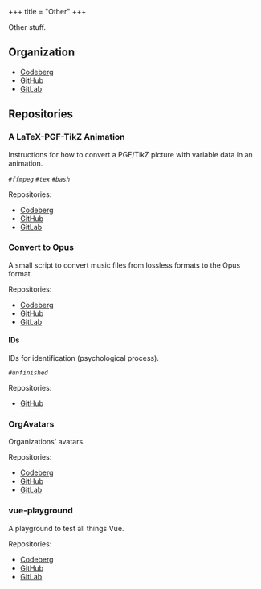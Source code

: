 +++
title = "Other"
+++

Other stuff.

## Organization

- [Codeberg](https://codeberg.org/paveloom-o)
- [GitHub](https://github.com/paveloom-o)
- [GitLab](https://gitlab.com/paveloom-g/other)

## Repositories

### A LaTeX-PGF-TikZ Animation

Instructions for how to convert a PGF/TikZ picture with variable data in an animation.

*`#ffmpeg` `#tex` `#bash`*

Repositories:

- [Codeberg](https://codeberg.org/paveloom-o/A-LaTeX-PGF-TikZ-Animation)
- [GitHub](https://github.com/paveloom-o/A-LaTeX-PGF-TikZ-Animation)
- [GitLab](https://gitlab.com/paveloom-g/other/a-latex-pgf-tikz-animation)

### Convert to Opus

A small script to convert music files from lossless formats to the Opus format.

Repositories:

- [Codeberg](https://codeberg.org/paveloom-o/convert-to-opus)
- [GitHub](https://github.com/paveloom-o/convert-to-opus)
- [GitLab](https://gitlab.com/paveloom-g/other/convert-to-opus)

#### IDs

IDs for identification (psychological process).

*`#unfinished`*

Repositories:

- [GitHub](https://github.com/paveloom-o/IDs)

### OrgAvatars

Organizations' avatars.

Repositories:

- [Codeberg](https://codeberg.org/paveloom-o/OrgAvatars)
- [GitHub](https://github.com/paveloom-o/OrgAvatars)
- [GitLab](https://gitlab.com/paveloom-g/other/OrgAvatars)

### vue-playground

A playground to test all things Vue.

Repositories:

- [Codeberg](https://codeberg.org/paveloom-o/vue-playground)
- [GitHub](https://github.com/paveloom-o/vue-playground)
- [GitLab](https://gitlab.com/paveloom-g/other/vue-playground)
